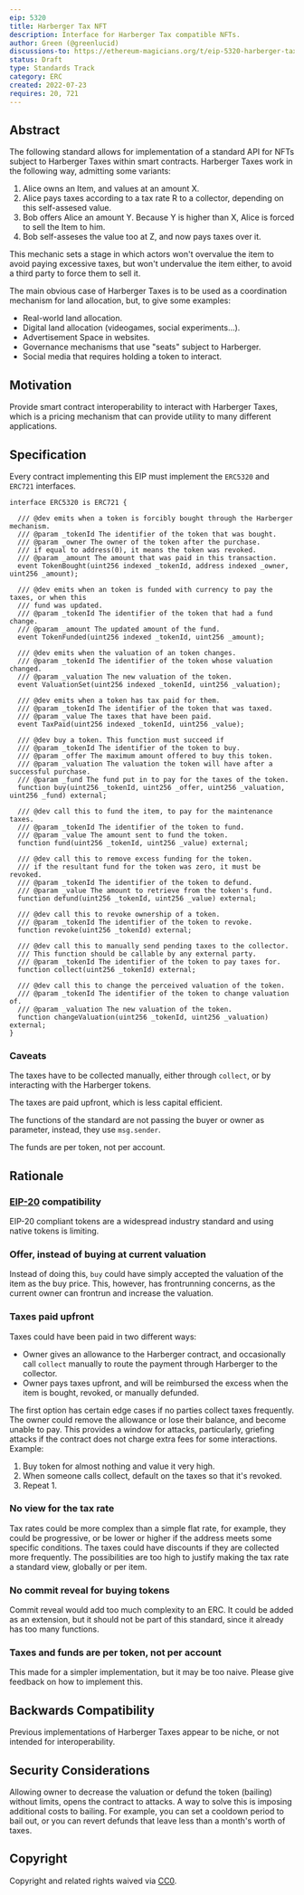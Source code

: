 ```yaml
---
eip: 5320
title: Harberger Tax NFT
description: Interface for Harberger Tax compatible NFTs.
author: Green (@greenlucid)
discussions-to: https://ethereum-magicians.org/t/eip-5320-harberger-taxes-nft/10084
status: Draft
type: Standards Track
category: ERC
created: 2022-07-23
requires: 20, 721
---
```


## Abstract

The following standard allows for implementation of a standard API for NFTs subject to Harberger Taxes within smart contracts. Harberger Taxes work in the following way, admitting some variants:

1. Alice owns an Item, and values at an amount X. 
2. Alice pays taxes according to a tax rate R to a collector, depending on this self-assesed value.
3. Bob offers Alice an amount Y. Because Y is higher than X, Alice is forced to sell the Item to him.
4. Bob self-asseses the value too at Z, and now pays taxes over it.

This mechanic sets a stage in which actors won't overvalue the item to avoid paying excessive taxes, but won't undervalue the item either, to avoid a third party to force them to sell it.

The main obvious case of Harberger Taxes is to be used as a coordination mechanism for land allocation, but, to give some examples:

- Real-world land allocation.
- Digital land allocation (videogames, social experiments...).
- Advertisement Space in websites.
- Governance mechanisms that use "seats" subject to Harberger.
- Social media that requires holding a token to interact.

## Motivation

Provide smart contract interoperability to interact with Harberger Taxes, which is a pricing mechanism that can provide utility to many different applications.

## Specification

Every contract implementing this EIP must implement the `ERC5320` and `ERC721` interfaces.

```solidity
interface ERC5320 is ERC721 {

  /// @dev emits when a token is forcibly bought through the Harberger mechanism.
  /// @param _tokenId The identifier of the token that was bought.
  /// @param _owner The owner of the token after the purchase.
  /// if equal to address(0), it means the token was revoked.
  /// @param _amount The amount that was paid in this transaction.
  event TokenBought(uint256 indexed _tokenId, address indexed _owner, uint256 _amount);

  /// @dev emits when an token is funded with currency to pay the taxes, or when this
  /// fund was updated.
  /// @param _tokenId The identifier of the token that had a fund change.
  /// @param _amount The updated amount of the fund.
  event TokenFunded(uint256 indexed _tokenId, uint256 _amount);

  /// @dev emits when the valuation of an token changes.
  /// @param _tokenId The identifier of the token whose valuation changed.
  /// @param _valuation The new valuation of the token.
  event ValuationSet(uint256 indexed _tokenId, uint256 _valuation);
  
  /// @dev emits when a token has tax paid for them.
  /// @param _tokenId The identifier of the token that was taxed.
  /// @param _value The taxes that have been paid.
  event TaxPaid(uint256 indexed _tokenId, uint256 _value);

  /// @dev buy a token. This function must succeed if 
  /// @param _tokenId The identifier of the token to buy.
  /// @param _offer The maximum amount offered to buy this token.
  /// @param _valuation The valuation the token will have after a successful purchase.
  /// @param _fund The fund put in to pay for the taxes of the token.
  function buy(uint256 _tokenId, uint256 _offer, uint256 _valuation, uint256 _fund) external;

  /// @dev call this to fund the item, to pay for the maintenance taxes.
  /// @param _tokenId The identifier of the token to fund.
  /// @param _value The amount sent to fund the token.
  function fund(uint256 _tokenId, uint256 _value) external;

  /// @dev call this to remove excess funding for the token.
  /// if the resultant fund for the token was zero, it must be revoked.
  /// @param _tokenId The identifier of the token to defund.
  /// @param _value The amount to retrieve from the token's fund.
  function defund(uint256 _tokenId, uint256 _value) external;
  
  /// @dev call this to revoke ownership of a token.
  /// @param _tokenId The identifier of the token to revoke.
  function revoke(uint256 _tokenId) external;

  /// @dev call this to manually send pending taxes to the collector.
  /// This function should be callable by any external party.
  /// @param _tokenId The identifier of the token to pay taxes for.
  function collect(uint256 _tokenId) external;
  
  /// @dev call this to change the perceived valuation of the token.
  /// @param _tokenId The identifier of the token to change valuation of.
  /// @param _valuation The new valuation of the token.
  function changeValuation(uint256 _tokenId, uint256 _valuation) external;
}
```

### Caveats

The taxes have to be collected manually, either through `collect`, or by interacting with the Harberger tokens.

The taxes are paid upfront, which is less capital efficient.

The functions of the standard are not passing the buyer or owner as parameter, instead, they use `msg.sender`.

The funds are per token, not per account.

## Rationale

### [EIP-20](./eip-20.md) compatibility

EIP-20 compliant tokens are a widespread industry standard and using native tokens is limiting.  

### Offer, instead of buying at current valuation

Instead of doing this, `buy` could have simply accepted the valuation of the item as the buy price. This, however, has frontrunning concerns, as the current owner can frontrun and increase the valuation.

### Taxes paid upfront

Taxes could have been paid in two different ways:

- Owner gives an allowance to the Harberger contract, and occasionally call `collect` manually to route the payment through Harberger to the collector.
- Owner pays taxes upfront, and will be reimbursed the excess when the item is bought, revoked, or manually defunded.

The first option has certain edge cases if no parties collect taxes frequently. The owner could remove the allowance or lose their balance, and become unable to pay. This provides a window for attacks, particularly, griefing attacks if the contract does not charge extra fees for some interactions. Example:

1. Buy token for almost nothing and value it very high.
2. When someone calls collect, default on the taxes so that it's revoked.
3. Repeat 1.

### No view for the tax rate

Tax rates could be more complex than a simple flat rate, for example, they could be progressive, or be lower or higher if the address meets some specific conditions. The taxes could have discounts if they are collected more frequently. The possibilities are too high to justify making the tax rate a standard view, globally or per item.

### No commit reveal for buying tokens

Commit reveal would add too much complexity to an ERC. It could be added as an extension, but it should not be part of this standard, since it already has too many functions.

### Taxes and funds are per token, not per account

This made for a simpler implementation, but it may be too naive. Please give feedback on how to implement this.

## Backwards Compatibility

Previous implementations of Harberger Taxes appear to be niche, or not intended for interoperability.

## Security Considerations

Allowing owner to decrease the valuation or defund the token (bailing) without limits, opens the contract to attacks. A way to solve this is imposing additional costs to bailing. For example, you can set a cooldown period to bail out, or you can revert defunds that leave less than a month's worth of taxes.

## Copyright

Copyright and related rights waived via [CC0](../LICENSE.md).
